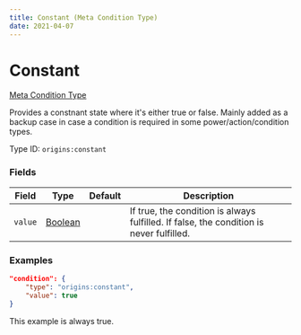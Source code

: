 ```yaml
---
title: Constant (Meta Condition Type)
date: 2021-04-07
---
```


# Constant

[Meta Condition Type](../meta_condition_types.md)

Provides a constnant state where it's either true or false. Mainly added as a backup case in case a condition is required in some power/action/condition types.

Type ID: `origins:constant`


### Fields

Field  | Type | Default | Description
-------|------|---------|-------------
`value` | [Boolean](../data_types/boolean.md) | | If true, the condition is always fulfilled. If false, the condition is never fulfilled.


### Examples

```json
"condition": {
    "type": "origins:constant",
    "value": true
}
```

This example is always true.
